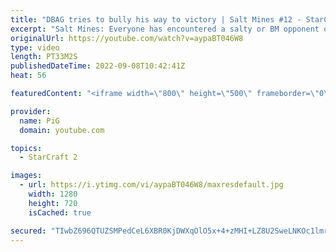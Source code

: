 ```yaml
---
title: "DBAG tries to bully his way to victory | Salt Mines #12 - StarCraft 2"
excerpt: "Salt Mines: Everyone has encountered a salty or BM opponent on the StarCraft ladder before. UPLOAD YOUR REPLAY TO https://drop.sc/upload then send the link to RateMyStarCraft@gmail.com along with “Salt Mines” in the title + in the body of the email add your IGN & Rank & Why you think your opponent got"
originalUrl: https://youtube.com/watch?v=aypaBT046W8
type: video
length: PT33M2S
publishedDateTime: 2022-09-08T10:42:41Z
heat: 56

featuredContent: "<iframe width=\"800\" height=\"500\" frameborder=\"0\" src=\"https://www.youtube.com/embed/aypaBT046W8\" allow=\"accelerometer; autoplay; encrypted-media; gyroscope; picture-in-picture\" allowfullscreen></iframe>"

provider:
  name: PiG
  domain: youtube.com

topics:
  - StarCraft 2

images:
  - url: https://i.ytimg.com/vi/aypaBT046W8/maxresdefault.jpg
    width: 1280
    height: 720
    isCached: true

secured: "TIwbZ696QTUZSMPedCeL6XBR0KjDWXqOlO5x+4+zMHI+LZ8U2SweLNKOc1lmrDY5n+NO0Dp8pjvx0wetJ81bPf+U8LX7IrbmAxHwrgHEsjF361s+A+w7uJirCNBesRECi00T6xe766uPmRBQ0a/YRPvOY1lCMyJyIjpPKb0knXAijn7yqbxmVWy3KxvdqbUhGmfuCrO5Si/FbcHXDsFZ+mC+pzK47GJGj5xYtyewEpnjcH09pohYMcbISMgmS0xqgLplTSynuBaWK+QAvv11k4ZfuHUEEbnuQPSkM/tdAjsXe6Fwis0ZNlcGhlp5GSdzpR5yJs1QNyisOL1S/rGMELauOuVxpfHKV8XM5Ad6TYfjMmv31+qs8X6SHhCIizJEIR/IlssW9T8Fa84pb9lPl79dU2vyo3lI+XeytDG2/Nc=;g0qtKoPaA7hQJdyWOVt8jw=="
---
```



